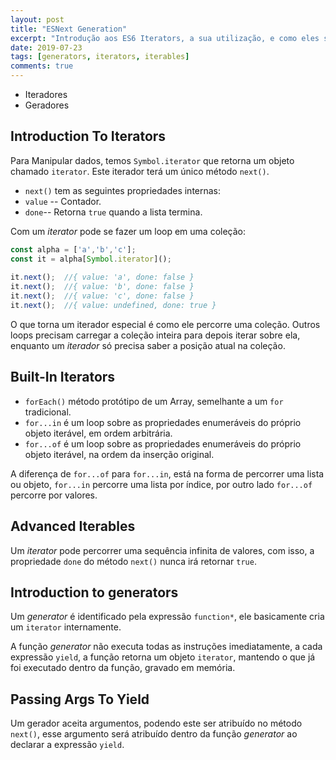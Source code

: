 ```yaml
---
layout: post
title: "ESNext Generation"
excerpt: "Introdução aos ES6 Iterators, a sua utilização, e como eles se relacionam com geradores."
date: 2019-07-23
tags: [generators, iterators, iterables]
comments: true
---
```


- Iteradores 
- Geradores

## Introduction To Iterators

Para Manipular dados, temos `Symbol.iterator` que retorna 
um objeto chamado `iterator`. Este iterador terá um único 
método `next()`.

- `next()` tem as seguintes propriedades internas:
 - `value` -- Contador.
 - `done`-- Retorna `true` quando a lista termina.

Com um _iterator_ pode se fazer um loop em uma coleção:

```js
const alpha = ['a','b','c'];
const it = alpha[Symbol.iterator]();
 
it.next();  //{ value: 'a', done: false }
it.next();  //{ value: 'b', done: false }
it.next();  //{ value: 'c', done: false }
it.next();  //{ value: undefined, done: true }
```

O que torna um iterador especial é como ele percorre uma 
coleção. Outros loops precisam carregar a coleção inteira 
para depois iterar sobre ela, enquanto um _iterador_ só 
precisa saber a posição atual na coleção. 

## Built-In Iterators

- `forEach()` método protótipo de um Array, semelhante a 
um `for` tradicional.
- `for...in` é um loop sobre as propriedades enumeráveis do 
próprio objeto iterável, em ordem arbitrária.
- `for...of` é um loop sobre as propriedades enumeráveis do 
próprio objeto iterável, na ordem da inserção original.

A diferença de `for...of` para `for...in`, está na forma de 
percorrer uma lista ou objeto, `for...in` percorre uma lista 
por índice, por outro lado `for...of` percorre por valores.

## Advanced Iterables 

Um _iterator_ pode percorrer uma sequência infinita de valores,
com isso, a propriedade `done` do método `next()` nunca irá 
retornar `true`.

## Introduction to generators

Um _generator_ é identificado pela expressão `function*`, 
ele basicamente cria um `iterator` internamente.

A função _generator_ não executa todas as instruções 
imediatamente, a cada expressão `yield`, a função retorna
um objeto `iterator`, mantendo o que já foi executado dentro 
da função, gravado em memória.

## Passing Args To Yield

Um gerador aceita argumentos, podendo este ser atribuído no 
método `next()`, esse argumento será atribuído dentro da função 
_generator_ ao declarar a expressão `yield`.
